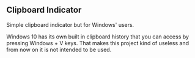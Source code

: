 ## Clipboard Indicator

Simple clipboard indicator but for Windows' users.

Windows 10 has its own built in clipboard history that you can access by pressing Windows + V keys. That makes this project kind of useless and from now on it is not intended to be used.
